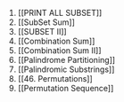 1. [[PRINT ALL SUBSET]]
2. [[SubSet Sum]]
3. [[SUBSET II]]
4. [[Combination Sum]]
5. [[Combination Sum II]]
6. [[Palindrome Partitioning]]
7. [[Palindromic Substrings]]
8. [[46. Permutations]]
9. [[Permutation Sequence]]
